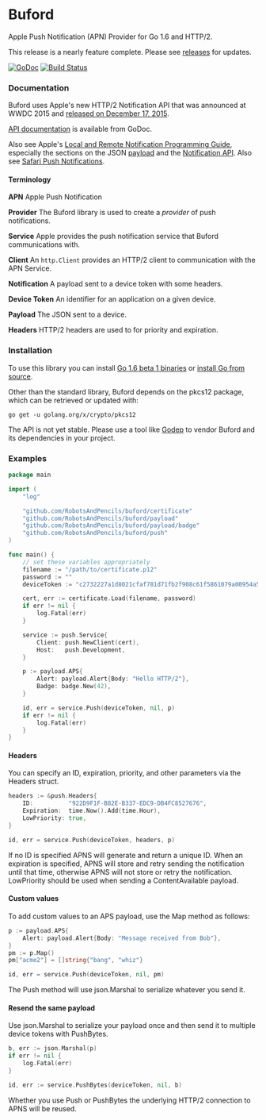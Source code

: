 # Buford

Apple Push Notification (APN) Provider for Go 1.6 and HTTP/2.

This release is a nearly feature complete. Please see [releases](https://github.com/RobotsAndPencils/buford/releases) for updates.

[![GoDoc](https://godoc.org/github.com/RobotsAndPencils/buford?status.svg)](https://godoc.org/github.com/RobotsAndPencils/buford) [![Build Status](https://travis-ci.org/RobotsAndPencils/buford.svg?branch=ci)](https://travis-ci.org/RobotsAndPencils/buford)

### Documentation

Buford uses Apple's new HTTP/2 Notification API that was announced at WWDC 2015 and [released on December 17, 2015](https://developer.apple.com/news/?id=12172015b).

[API documentation](https://godoc.org/github.com/RobotsAndPencils/buford/) is available from GoDoc.

Also see Apple's [Local and Remote Notification Programming Guide](https://developer.apple.com/library/ios/documentation/NetworkingInternet/Conceptual/RemoteNotificationsPG/Chapters/Introduction.html), especially the sections on the JSON [payload](https://developer.apple.com/library/ios/documentation/NetworkingInternet/Conceptual/RemoteNotificationsPG/Chapters/TheNotificationPayload.html#//apple_ref/doc/uid/TP40008194-CH107-SW1) and the [Notification API](https://developer.apple.com/library/ios/documentation/NetworkingInternet/Conceptual/RemoteNotificationsPG/Chapters/APNsProviderAPI.html#//apple_ref/doc/uid/TP40008194-CH101-SW1). Also see [Safari Push Notifications](https://developer.apple.com/library/mac/documentation/NetworkingInternet/Conceptual/NotificationProgrammingGuideForWebsites/PushNotifications/PushNotifications.html#//apple_ref/doc/uid/TP40013225-CH3-SW12).

#### Terminology

**APN** Apple Push Notification

**Provider** The Buford library is used to create a _provider_ of push notifications.

**Service** Apple provides the push notification service that Buford communications with.

**Client** An `http.Client` provides an HTTP/2 client to communication with the APN Service.

**Notification** A payload sent to a device token with some headers.

**Device Token** An identifier for an application on a given device.

**Payload** The JSON sent to a device.

**Headers** HTTP/2 headers are used to for priority and expiration.

### Installation

To use this library you can install [Go 1.6 beta 1 binaries](https://groups.google.com/forum/#!topic/golang-nuts/24zV9JeBoEE) or [install Go from source](https://golang.org/doc/install/source).

Other than the standard library, Buford depends on the pkcs12 package, which can be retrieved or updated with:

```
go get -u golang.org/x/crypto/pkcs12
```

The API is not yet stable. Please use a tool like [Godep](https://github.com/tools/godep) to vendor Buford and its dependencies in your project.

### Examples

```go
package main

import (
	"log"

	"github.com/RobotsAndPencils/buford/certificate"
	"github.com/RobotsAndPencils/buford/payload"
	"github.com/RobotsAndPencils/buford/payload/badge"
	"github.com/RobotsAndPencils/buford/push"
)

func main() {
	// set these variables appropriately
	filename := "/path/to/certificate.p12"
	password := ""
	deviceToken := "c2732227a1d8021cfaf781d71fb2f908c61f5861079a00954a5453f1d0281433"

	cert, err := certificate.Load(filename, password)
	if err != nil {
		log.Fatal(err)
	}

	service := push.Service{
		Client: push.NewClient(cert),
		Host:   push.Development,
	}

	p := payload.APS{
		Alert: payload.Alert{Body: "Hello HTTP/2"},
		Badge: badge.New(42),
	}

	id, err = service.Push(deviceToken, nil, p)
	if err != nil {
		log.Fatal(err)
	}
}
```
#### Headers

You can specify an ID, expiration, priority, and other parameters via the Headers struct.

```go
headers := &push.Headers{
	ID:          "922D9F1F-B82E-B337-EDC9-DB4FC8527676",
	Expiration:  time.Now().Add(time.Hour),
	LowPriority: true,
}

id, err = service.Push(deviceToken, headers, p)
```

If no ID is specified APNS will generate and return a unique ID. When an expiration is specified, APNS will store and retry sending the notification until that time, otherwise APNS will not store or retry the notification. LowPriority should be used when sending a ContentAvailable payload.

#### Custom values

To add custom values to an APS payload, use the Map method as follows:

```go
p := payload.APS{
	Alert: payload.Alert{Body: "Message received from Bob"},
}
pm := p.Map()
pm["acme2"] = []string{"bang", "whiz"}

id, err = service.Push(deviceToken, nil, pm)
```

The Push method will use json.Marshal to serialize whatever you send it.

#### Resend the same payload

Use json.Marshal to serialize your payload once and then send it to multiple device tokens with PushBytes.

```go
b, err := json.Marshal(p)
if err != nil {
	log.Fatal(err)
}

id, err := service.PushBytes(deviceToken, nil, b)
```

Whether you use Push or PushBytes the underlying HTTP/2 connection to APNS will be reused.
